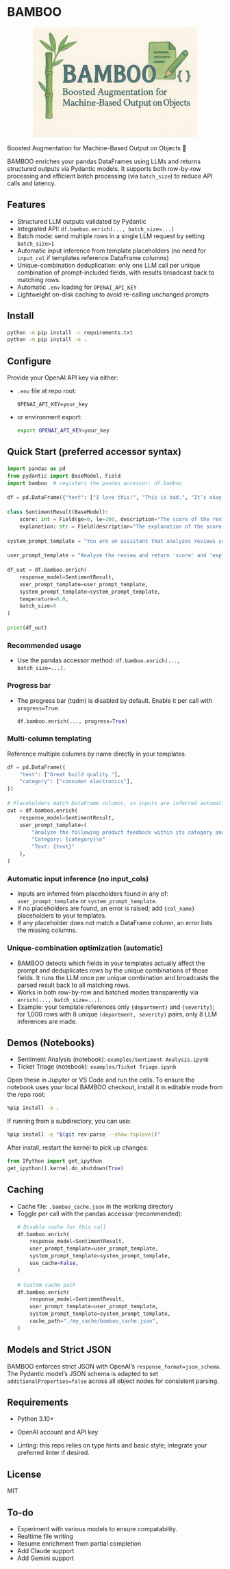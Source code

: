 # BAMBOO

<p align="center">
  <img src="logo.png" alt="BAMBOO Logo" />
</p>


Boosted Augmentation for Machine-Based Output on Objects  🐼

BAMBOO enriches your pandas DataFrames using LLMs and returns structured outputs via Pydantic models. It supports both row-by-row processing and efficient batch processing (via `batch_size`) to reduce API calls and latency.

## Features
- Structured LLM outputs validated by Pydantic
- Integrated API: `df.bamboo.enrich(..., batch_size=...)`
- Batch mode: send multiple rows in a single LLM request by setting `batch_size>1`
- Automatic input inference from template placeholders (no need for `input_col` if templates reference DataFrame columns)
- Unique-combination deduplication: only one LLM call per unique combination of prompt-included fields, with results broadcast back to matching rows.
- Automatic `.env` loading for `OPENAI_API_KEY`
- Lightweight on-disk caching to avoid re-calling unchanged prompts

## Install
```bash
python -m pip install -r requirements.txt
python -m pip install -e .
```

## Configure
Provide your OpenAI API key via either:
- `.env` file at repo root:
  ```env
  OPENAI_API_KEY=your_key
  ```
- or environment export:
  ```bash
  export OPENAI_API_KEY=your_key
  ```

## Quick Start (preferred accessor syntax)
```python
import pandas as pd
from pydantic import BaseModel, Field
import bamboo  # registers the pandas accessor: df.bamboo

df = pd.DataFrame({"text": ["I love this!", "This is bad.", "It’s okay."]})

class SentimentResult(BaseModel):
    score: int = Field(ge=0, le=100, description="The score of the review, with 0 being the most negative and 100 being the most positive.")
    explanation: str = Field(description="The explanation of the score.")

system_prompt_template = "You are an assistant that analyzes reviews score and explanation."

user_prompt_template = "Analyze the review and return 'score' and 'explanation' for: {text}"

df_out = df.bamboo.enrich(
    response_model=SentimentResult,
    user_prompt_template=user_prompt_template,
    system_prompt_template=system_prompt_template,
    temperature=0.0,
    batch_size=5
)

print(df_out)
```

### Recommended usage
- Use the pandas accessor method: `df.bamboo.enrich(..., batch_size=...)`.

### Progress bar
- The progress bar (tqdm) is disabled by default. Enable it per call with `progress=True`:
  ```python
  df.bamboo.enrich(..., progress=True)
  ```

### Multi-column templating
Reference multiple columns by name directly in your templates.
```python
df = pd.DataFrame({
    "text": ["Great build quality."],
    "category": ["consumer electronics"],
})

# Placeholders match DataFrame columns, so inputs are inferred automatically
out = df.bamboo.enrich(
    response_model=SentimentResult,
    user_prompt_template=(
        "Analyze the following product feedback within its category and return JSON.\n"
        "Category: {category}\n"
        "Text: {text}"
    ),
)
```

### Automatic input inference (no input_cols)
- Inputs are inferred from placeholders found in any of: `user_prompt_template` or `system_prompt_template`.
- If no placeholders are found, an error is raised; add `{col_name}` placeholders to your templates.
- If any placeholder does not match a DataFrame column, an error lists the missing columns.

### Unique-combination optimization (automatic)
- BAMBOO detects which fields in your templates actually affect the prompt and deduplicates rows by the unique combinations of those fields. It runs the LLM once per unique combination and broadcasts the parsed result back to all matching rows.
- Works in both row-by-row and batched modes transparently via `enrich(..., batch_size=...)`.
- Example: your template references only `{department}` and `{severity}`; for 1,000 rows with 8 unique `(department, severity)` pairs, only 8 LLM inferences are made.

## Demos (Notebooks)
- Sentiment Analysis (notebook): `examples/Sentiment Analysis.ipynb`
- Ticket Triage (notebook): `examples/Ticket Triage.ipynb`

Open these in Jupyter or VS Code and run the cells. To ensure the notebook uses your local BAMBOO checkout, install it in editable mode from the repo root:
```bash
%pip install -e .
```
If running from a subdirectory, you can use:
```bash
%pip install -e "$(git rev-parse --show-toplevel)"
```
After install, restart the kernel to pick up changes:
```python
from IPython import get_ipython
get_ipython().kernel.do_shutdown(True)
```

## Caching
- Cache file: `.bamboo_cache.json` in the working directory
- Toggle per call with the pandas accessor (recommended):
  ```python
  # Disable cache for this call
  df.bamboo.enrich(
      response_model=SentimentResult,
      user_prompt_template=user_prompt_template,
      system_prompt_template=system_prompt_template,
      use_cache=False,
  )

  # Custom cache path
  df.bamboo.enrich(
      response_model=SentimentResult,
      user_prompt_template=user_prompt_template,
      system_prompt_template=system_prompt_template,
      cache_path="./my_cache/bamboo_cache.json",
  )
  ```

## Models and Strict JSON
BAMBOO enforces strict JSON with OpenAI’s `response_format=json_schema`. The Pydantic model’s JSON schema is adapted to set `additionalProperties=false` across all object nodes for consistent parsing.

## Requirements
- Python 3.10+
- OpenAI account and API key


- Linting: this repo relies on type hints and basic style; integrate your preferred linter if desired.

## License
MIT

## To-do

* Experiment with various models to ensure compatability.
* Realtime file writing
* Resume enrichment from partial completion
* Add Claude support
* Add Gemini support
